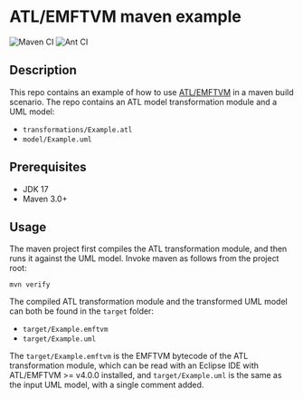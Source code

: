 # ATL/EMFTVM maven example

![Maven CI](https://github.com/dwagelaar/emftvm.maven.example/actions/workflows/maven.yml/badge.svg)
![Ant CI](https://github.com/dwagelaar/emftvm.maven.example/actions/workflows/ant.yml/badge.svg)

## Description

This repo contains an example of how to use [ATL/EMFTVM](https://github.com/eclipse-atl/atl/wiki/EMFTVM) in a maven build scenario. The repo contains an ATL model transformation module and a UML model:

* `transformations/Example.atl`
* `model/Example.uml`

## Prerequisites

* JDK 17
* Maven 3.0+

## Usage

The maven project first compiles the ATL transformation module, and then runs it against the UML model. Invoke maven as follows from the project root:

```
mvn verify
```

The compiled ATL transformation module and the transformed UML model can both be found in the `target` folder:

  - `target/Example.emftvm`
  - `target/Example.uml`

The `target/Example.emftvm` is the EMFTVM bytecode of the ATL transformation module, which can be read with an Eclipse IDE with ATL/EMFTVM >= v4.0.0 installed, and `target/Example.uml` is the same as the input UML model, with a single comment added.
